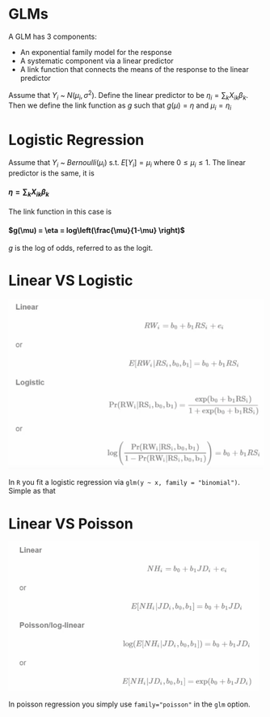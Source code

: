 # GLMs

A GLM has 3 components:

* An exponential family model for the response
* A systematic component via a linear predictor
* A link function that connects the means of the response to the linear predictor

Assume that $Y_i$ ~ $N(\mu_i, \sigma^2)$. Define the linear predictor to be $\eta_i = \sum_{k} X_{ik}\beta_k$. Then we define the link function as $g$ such that $g(\mu) = \eta$ and $\mu_i = \eta_i$

# Logistic Regression

Assume that $Y_i$ ~ $Bernoulli(\mu_i)$ s.t. $E[Y_i] = \mu_i$ where $0 \leq \mu_i \leq 1$. The linear predictor is the same, it is 

#### $\eta = \sum_{k} X_{ik}\beta_k$

The link function in this case is 

#### $g(\mu) = \eta = log\left(\frac{\mu}{1-\mu} \right)$

$g$ is the log of odds, referred to as the logit.

# Linear VS Logistic

<img src="logit.png"></img>

In `R` you fit a logistic regression via `glm(y ~ x, family = "binomial")`. Simple as that 

# Linear VS Poisson

<img src="pois.png"></img>

In poisson regression you simply use `family="poisson"` in the `glm` option. 
